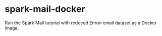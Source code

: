 # spark-mail-docker
Run the Spark Mail tutorial with reduced Enron email dataset as a Docker image.
